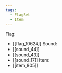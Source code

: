 ```yaml
---
tags:
  - FlagSet
  - Item
---
```

Flag:
- [[flag_10624]]
Sound:
- [[sound_44]]
- [[sound_43]]
- [[sound_17]]
Item:
- [[item_805]]
